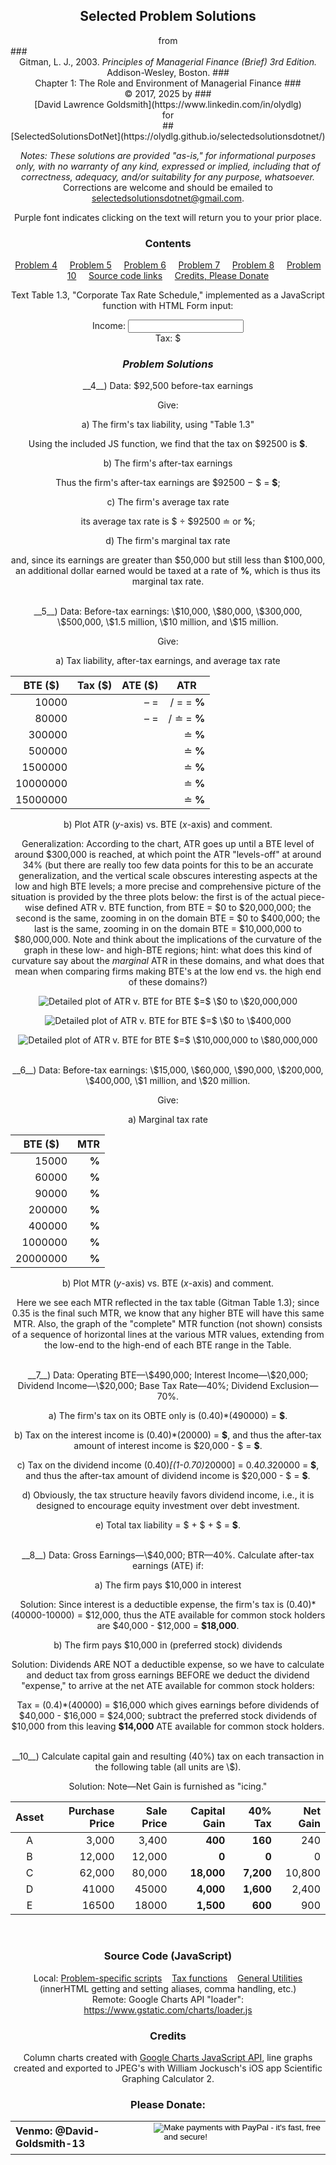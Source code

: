 <script type="text/x-mathjax-config">
  MathJax.Hub.Config({ TeX: { extensions: ["color.js"] }});
</script>
<script src="https://www.gstatic.com/charts/loader.js"></script>
<script src="../../GeneralUtils.js"></script>
<script src="../Gtax.js"></script>
<script src="./Scripts.js"></script>
<script>
    // Load google charts
    google.charts.load('current', {'packages':['corechart']});
    google.charts.setOnLoadCallback(G1P5);
    google.charts.setOnLoadCallback(G1P6);
</script>
<link rel="stylesheet" href="../../Styles.css">
<title>Solutions of Selected Problems from Gitman "Principles of Managerial Finance (Brief) 3rd Ed. Chapter 1"</title>

<body onload="G1P4a(); G1P4b(); G1P4c(); G1P4d(); G1P7();">

## <center>Selected Problem Solutions
<center>from</center>
### <center>Gitman, L. J., 2003. <i>Principles of Managerial Finance (Brief) 3rd Edition.</i> Addison-Wesley, Boston.
### <center>Chapter 1: The Role and Environment of Managerial Finance
### <center>&copy; 2017, 2025 by
### <center>[David Lawrence Goldsmith](https://www.linkedin.com/in/olydlg)
<center>for</center>
## <center>[SelectedSolutionsDotNet](https://olydlg.github.io/selectedsolutionsdotnet/)</center>

<i>Notes:  These solutions are provided "as-is," for informational purposes only, with no warranty of any kind, expressed or implied, including that of correctness, adequacy, and/or suitability for any purpose, whatsoever.</i> Corrections are welcome and should be emailed to selectedsolutionsdotnet@gmail.com.

Purple font indicates clicking on the text will return you to your prior place.

### Contents
[Problem 4](#P4)$~~~~$
[Problem 5](#P5)$~~~~$
[Problem 6](#P6)$~~~~$
[Problem 7](#P7)$~~~~$
[Problem 8](#P8)$~~~~$
[Problem 10](#P10)$~~~~$
[Source code links](#Source)$~~~~$
[Credits, Please Donate](#Credits)

Text Table 1.3, "Corporate Tax Rate Schedule," implemented as a JavaScript function with HTML Form input:

<form alt="Gitman Table 1.3 (Corp. Tax) Calulator" name="GitmanTaxForm" 
  oninput="GT.value = (GitmanTax(income.value)).toFixed(2)">
  Income: <input type="number" id="income" name="income"><br>Tax: $
  <output name="GT" for="income" ></output>
</form>

### _Problem Solutions_

<a class="goback" name="P4" onclick="winhisback()">
__4__</a>) Data: $92,500 before-tax earnings

Give:

a) The firm's tax liability, using "Table 1.3"

Using the included JS function, we find that the tax on \$<sp id="G1P4aDatum">92500</sp> is 
__\$<sp id="G1P4aAns"></sp>__.

b) The firm's after-tax earnings

Thus the firm's after-tax earnings are \$92500 $-$ \$<sp id="G1P4b1Ans"></sp> $=$ __$<sp id="G1P4b2Ans"></sp>__;

c) The firm's average tax rate

its average tax rate is \$<sp id="G1P4c1Ans"></sp> $\div$ \$92500 $\doteq$ 
<sp id="G1P4c2Ans"></sp> or 
__<sp id="G1P4c3Ans"></sp>%__;

d) The firm's marginal tax rate

and, since its earnings are greater than \$50,000 but still less than \$100,000, an additional dollar earned would be taxed at a rate of __<sp id="G1P4dAns"></sp>%__, which is thus its marginal tax rate.
<br><br>

<a class="goback" name="P5" onclick="winhisback()">
__5__</a>) Data: Before-tax earnings: \$10,000, \$80,000, \$300,000, \$500,000, \$1.5  million, \$10 million, and \$15 million.

Give:

a) Tax liability, after-tax earnings, and average tax rate

|<center>BTE (\$)|<center>Tax (\$)|<center>ATE (\$)|<center>ATR|
|-------:|------:|-------:|--------:|
|<sp id="G1P5D1">10000</sp>|__<sp id="G1P5A11"></sp>__|<sp id="G1P5A15"></sp> &ndash; <sp id="G1P5A16"></sp> = __<sp id="G1P5A12"></sp>__|<sp id="G1P5A17"></sp>/<sp id="G1P5A18"></sp> = <sp id="G1P5A13"></sp> = __<sp id="G1P5A14"></sp>%__ |
|<sp id="G1P5D2">80000</sp>|__<sp id="G1P5A21"></sp>__|<sp id="G1P5A25"></sp> &ndash; <sp id="G1P5A26"></sp> = __<sp id="G1P5A22"></sp>__|<sp id="G1P5A27"></sp>/<sp id="G1P5A28"></sp> $\doteq$ <sp id="G1P5A23"></sp> = __<sp id="G1P5A24"></sp>%__ |
|<sp id="G1P5D3">300000</sp>|__<sp id="G1P5A31"></sp>__|__<sp id="G1P5A32"></sp>__|<sp id="G1P5A33"></sp> $\doteq$ __<sp id="G1P5A34"></sp>%__|
|<sp id="G1P5D4">500000</sp>|__<sp id="G1P5A41"></sp>__|__<sp id="G1P5A42"></sp>__|<sp id="G1P5A43"></sp> $\doteq$ __<sp id="G1P5A44"></sp>%__|
|<sp id="G1P5D5">1500000</sp>|__<sp id="G1P5A51"></sp>__|__<sp id="G1P5A52"></sp>__|<sp id="G1P5A53"></sp> $\doteq$ __<sp id="G1P5A54"></sp>%__|
|<sp id="G1P5D6">10000000</sp>|__<sp id="G1P5A61"></sp>__|__<sp id="G1P5A62"></sp>__|<sp id="G1P5A63"></sp> $\doteq$ __<sp id="G1P5A64"></sp>%__|
|<sp id="G1P5D7">15000000</sp>|__<sp id="G1P5A71"></sp>__|__<sp id="G1P5A72"></sp>__|<sp id="G1P5A73"></sp> $\doteq$ __<sp id="G1P5A74"></sp>%__|

b) Plot ATR ($y$-axis) vs. BTE ($x$-axis) and comment.

<sp id="G1P5chart" alt="Column Chart of ATR v. BTE using given data"></sp>

Generalization: According to the chart, ATR goes up until a BTE level of around \$300,000 is reached, at which point the ATR "levels-off" at around 34% (but there are really too few data points for this to be an accurate generalization, and the vertical scale obscures interesting aspects at the low and high BTE levels; a more precise and comprehensive picture of the situation is provided by the three plots below: the first is of the actual piece-wise defined ATR v. BTE function, from BTE $=$ \$0 to \$20,000,000; the second is the same, zooming in on the domain BTE $=$ \$0 to \$400,000; the last is the same, zooming in on the domain BTE $=$ \$10,000,000 to \$80,000,000. Note and think about the implications of the curvature of the graph in these low- and high-BTE regions; hint: what does this kind of curvature say about the <i>marginal</i> ATR in these domains, and what does that mean when comparing firms making BTE's at the low end vs. the high end of these domains?)

<img src=./DetailedATRvBTE.JPG alt="Detailed plot of ATR v. BTE for BTE $=$ \$0 to \$20,000,000"></img><br>

<img src=./LowEndATRvBTE.JPG alt="Detailed plot of ATR v. BTE for BTE $=$ \$0 to \$400,000"></img><br>

<img src=./HighEndATRvBTE.JPG alt="Detailed plot of ATR v. BTE for BTE $=$ \$10,000,000 to \$80,000,000"></img>
<br><br>

<a class="goback" name="P6" onclick="winhisback()">
__6__</a>) Data: Before-tax earnings: \$15,000, \$60,000, \$90,000, \$200,000, \$400,000, \$1 million, and \$20 million.

Give:

a) Marginal tax rate

|<center>BTE (\$)|<center>MTR|
|-------:|--------:|
|<sp id="G1P6D1">15000</sp>|__<sp id="G1P6A1"></sp>%__|
|<sp id="G1P6D2">60000</sp>|__<sp id="G1P6A2"></sp>%__|
|<sp id="G1P6D3">90000</sp>|__<sp id="G1P6A3"></sp>%__|
|<sp id="G1P6D4">200000</sp>|__<sp id="G1P6A4"></sp>%__|
|<sp id="G1P6D5">400000</sp>|__<sp id="G1P6A5"></sp>%__|
|<sp id="G1P6D6">1000000</sp>|__<sp id="G1P6A6"></sp>%__|
|<sp id="G1P6D7">20000000</sp>|__<sp id="G1P6A7"></sp>%__|

b) Plot MTR ($y$-axis) vs. BTE ($x$-axis) and comment.

<sp id="G1P6chart" alt="Column Chart of MTR v. BTE using given data"></sp>

Here we see each MTR reflected in the tax table (Gitman Table 1.3); since 0.35 is the final such MTR, we know that any higher BTE will have this same MTR. Also, the graph of the "complete" MTR function (not shown) consists of a sequence of horizontal lines at the various MTR values, extending from the low-end to the high-end of each BTE range in the Table.
<br><br>

<a class="goback" name="P7" onclick="winhisback()">
__7__</a>) Data: Operating BTE&mdash;\$490,000; Interest Income&mdash;\$20,000; Dividend Income&mdash;\$20,000; Base Tax Rate&mdash;40%; Dividend Exclusion&mdash;70%.

a) The firm's tax on its OBTE only is (<sp id="G1P7BTR">0.40</sp>)*(<sp id="G1P7OBTE">490000</sp>) = __\$<sp id="G1P7a"></sp>__. 

b) Tax on the interest income is (0.40)*(<sp id="G1P7Int">20000</sp>) = __\$<sp id="G1P7b1"></sp>__, and thus the after-tax amount of interest income is \$20,000 - \$<sp id="G1P7b2"></sp> = __\$<sp id="G1P7b3"></sp>__.

c) Tax on the dividend income (0.40)*[(1-<sp id="G1P7DE">0.70</sp>)*<sp id="G1P7Div">20000</sp>] = 0.4*0.3*20000 = __\$<sp id="G1P7c1"></sp>__, and thus the after-tax amount of dividend income is \$20,000 - \$<sp id="G1P7c2"></sp> = __\$<sp id="G1P7c3"></sp>__.

d) Obviously, the tax structure heavily favors dividend income, i.e., it is designed to encourage equity investment over debt investment.

e) Total tax liability = \$<sp id="G1P7e1"></sp> + \$<sp id="G1P7e2"></sp> + \$<sp id="G1P7e3"></sp> = __\$<sp id="G1P7e4"></sp>__.
<br><br>

<a class="goback" name="P8" onclick="winhisback()">
__8__</a>) Data: Gross Earnings&mdash;\$40,000; BTR&mdash;40%. Calculate after-tax earnings (ATE) if:

a) The firm pays $10,000 in interest

Solution: Since interest is a deductible expense, the firm's tax is (0.40)*(40000-10000) = \$12,000, thus the ATE available for common stock holders are \$40,000 - \$12,000 = __\$18,000__.

b) The firm pays $10,000 in (preferred stock) dividends

Solution: Dividends ARE NOT a deductible expense, so we have to calculate and deduct tax from gross earnings BEFORE we deduct the dividend "expense," to arrive at the net ATE available for common stock holders:

Tax = (0.4)*(40000) = \$16,000 which gives earnings before dividends of \$40,000 - \$16,000 = \$24,000; subtract the preferred stock dividends of \$10,000 from this leaving __\$14,000__ ATE available for common stock holders.
<br><br>

<a class="goback" name="P10" onclick="winhisback()">
__10__</a>) Calculate capital gain and resulting (40%) tax on each transaction in the following table (all units are \$).

Solution: Note&mdash;Net Gain is furnished as "icing."

| Asset | Purchase Price | Sale Price | Capital Gain | 40% Tax | Net Gain |
|---------|--------------------:|--------------:|------------------:|-----------:|------------:|
|<center>A | 3,000  | 3,400 |__400__|__160__| 240 |
|<center>B | 12,000 | 12,000 |__0__|__0__| 0 |
|<center>C | 62,000 | 80,000 |__18,000__|__7,200__| 10,800 |
|<center>D | 41000 | 45000 |__4,000__|__1,600__| 2,400 |
| <center>E | 16500| 18000 |__1,500__|__600__| 900 |
<br>

### <a class="goback" name="Source" onclick="winhisback()">Source Code (JavaScript)</a>
Local:
[Problem-specific scripts](./Scripts.js)$~~~~$[Tax functions](../Gtax.js)$~~~~$[General Utilities](../../GeneralUtils.js) (innerHTML getting and setting aliases, comma handling, etc.)<br>
Remote: Google Charts API "loader": https://www.gstatic.com/charts/loader.js 

### <a class="goback" name="Credits" onclick="winhisback()">Credits</a>
Column charts created with [Google Charts JavaScript API](https://developers.google.com/chart), line graphs created and exported to JPEG's with William Jockusch's iOS app Scientific Graphing Calculator 2.

### Please Donate:
<table>
  <tr style="border: none; background: transparent;">
    <td style="border: none;">
      <b>Venmo: @David-Goldsmith-13</b>
    </td>
    <td style="border: none;">
      <form action="https://www.paypal.com/cgi-bin/webscr"
            method="post"><input name="cmd"
            value="_xclick" type="hidden"> <input name="business"
            value="dgoldsmith_89@alumni.brown.edu" type="hidden"> <input
            name="item_name" value="SelectedSolutions Donation"
            type="hidden"> <input name="cn" value="Special Instructions
            (optional" type="hidden"> <input
            src="https://www.paypal.com/images/x-click-but04.gif"
            name="submit" alt="Make payments with PayPal - it's fast,
            free and secure!" align="middle" border="0" type="image"></form>
    </td>
  </tr>
</table>
</body>